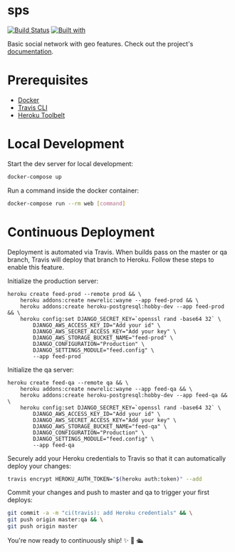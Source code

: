 # sps

[![Build Status](https://travis-ci.org/VJPranay/sps.svg?branch=master)](https://travis-ci.org/VJPranay/sps)
[![Built with](https://img.shields.io/badge/Built_with-Cookiecutter_Django_Rest-F7B633.svg)](https://github.com/agconti/cookiecutter-django-rest)

Basic social network with geo features. Check out the project's [documentation](http://VJPranay.github.io/sps/).

# Prerequisites

- [Docker](https://docs.docker.com/docker-for-mac/install/)  
- [Travis CLI](http://blog.travis-ci.com/2013-01-14-new-client/)
- [Heroku Toolbelt](https://toolbelt.heroku.com/)

# Local Development

Start the dev server for local development:
```bash
docker-compose up
```

Run a command inside the docker container:

```bash
docker-compose run --rm web [command]
```

# Continuous Deployment

Deployment is automated via Travis. When builds pass on the master or qa branch, Travis will deploy that branch to Heroku. Follow these steps to enable this feature.

Initialize the production server:

```
heroku create feed-prod --remote prod && \
    heroku addons:create newrelic:wayne --app feed-prod && \
    heroku addons:create heroku-postgresql:hobby-dev --app feed-prod && \
    heroku config:set DJANGO_SECRET_KEY=`openssl rand -base64 32` \
        DJANGO_AWS_ACCESS_KEY_ID="Add your id" \
        DJANGO_AWS_SECRET_ACCESS_KEY="Add your key" \
        DJANGO_AWS_STORAGE_BUCKET_NAME="feed-prod" \
        DJANGO_CONFIGURATION="Production" \
        DJANGO_SETTINGS_MODULE="feed.config" \
        --app feed-prod
```

Initialize the qa server:

```
heroku create feed-qa --remote qa && \
    heroku addons:create newrelic:wayne --app feed-qa && \
    heroku addons:create heroku-postgresql:hobby-dev --app feed-qa && \
    heroku config:set DJANGO_SECRET_KEY=`openssl rand -base64 32` \
        DJANGO_AWS_ACCESS_KEY_ID="Add your id" \
        DJANGO_AWS_SECRET_ACCESS_KEY="Add your key" \
        DJANGO_AWS_STORAGE_BUCKET_NAME="feed-qa" \
        DJANGO_CONFIGURATION="Production" \
        DJANGO_SETTINGS_MODULE="feed.config" \
        --app feed-qa
```

Securely add your Heroku credentials to Travis so that it can automatically deploy your changes:

```bash
travis encrypt HEROKU_AUTH_TOKEN="$(heroku auth:token)" --add
```

Commit your changes and push to master and qa to trigger your first deploys:

```bash
git commit -a -m "ci(travis): add Heroku credentials" && \
git push origin master:qa && \
git push origin master
```

You're now ready to continuously ship! ✨ 💅 🛳
